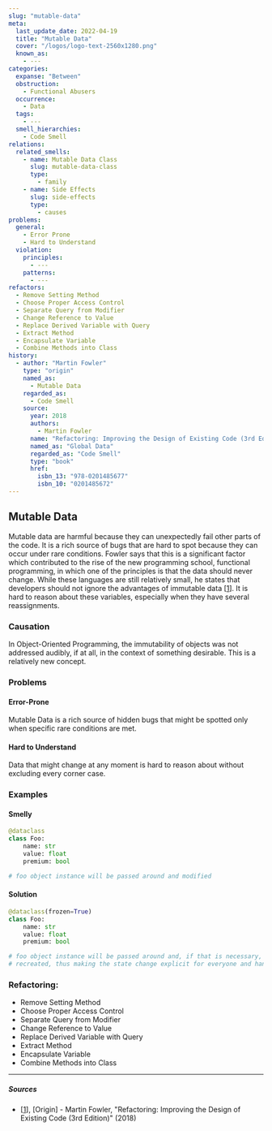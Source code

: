 ```yaml
---
slug: "mutable-data"
meta:
  last_update_date: 2022-04-19
  title: "Mutable Data"
  cover: "/logos/logo-text-2560x1280.png"
  known_as:
    - ---
categories:
  expanse: "Between"
  obstruction:
    - Functional Abusers
  occurrence:
    - Data
  tags:
    - ---
  smell_hierarchies:
    - Code Smell
relations:
  related_smells:
    - name: Mutable Data Class
      slug: mutable-data-class
      type:
        - family
    - name: Side Effects
      slug: side-effects
      type:
        - causes
problems:
  general:
    - Error Prone
    - Hard to Understand
  violation:
    principles:
      - ---
    patterns:
      - ---
refactors:
  - Remove Setting Method
  - Choose Proper Access Control
  - Separate Query from Modifier
  - Change Reference to Value
  - Replace Derived Variable with Query
  - Extract Method
  - Encapsulate Variable
  - Combine Methods into Class
history:
  - author: "Martin Fowler"
    type: "origin"
    named_as:
      - Mutable Data
    regarded_as:
      - Code Smell
    source:
      year: 2018
      authors:
        - Martin Fowler
      name: "Refactoring: Improving the Design of Existing Code (3rd Edition)"
      named_as: "Global Data"
      regarded_as: "Code Smell"
      type: "book"
      href:
        isbn_13: "978-0201485677"
        isbn_10: "0201485672"
---
```


## Mutable Data

Mutable data are harmful because they can unexpectedly fail other parts of the code. It is a rich source of bugs that are hard to spot because they can occur under rare conditions. Fowler says that this is a significant factor which contributed to the rise of the new programming school, functional programming, in which one of the principles is that the data should never change. While these languages are still relatively small, he states that developers should not ignore the advantages of immutable data [[1](#sources)]. It is hard to reason about these variables, especially when they have several reassignments.

### Causation

In Object-Oriented Programming, the immutability of objects was not addressed audibly, if at all, in the context of something desirable. This is a relatively new concept.

### Problems

#### **Error-Prone**

Mutable Data is a rich source of hidden bugs that might be spotted only when specific rare conditions are met.

#### **Hard to Understand**

Data that might change at any moment is hard to reason about without excluding every corner case.

### Examples

<div class="example-block">

#### Smelly

```py
@dataclass
class Foo:
    name: str
    value: float
    premium: bool

# foo object instance will be passed around and modified
```

#### Solution

```py
@dataclass(frozen=True)
class Foo:
    name: str
    value: float
    premium: bool

# foo object instance will be passed around and, if that is necessary,
# recreated, thus making the state change explicit for everyone and handled
```

</div>

### Refactoring:

- Remove Setting Method
- Choose Proper Access Control
- Separate Query from Modifier
- Change Reference to Value
- Replace Derived Variable with Query
- Extract Method
- Encapsulate Variable
- Combine Methods into Class

---

##### Sources

- [[1](#sources)], [Origin] - Martin Fowler, "Refactoring: Improving the Design of Existing Code (3rd Edition)" (2018)
